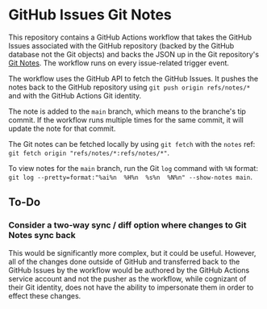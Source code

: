 # GitHub Issues Git Notes

[Git Notes]: https://git-scm.com/docs/git-notes
[issue-related trigger event]: https://docs.github.com/en/actions/using-workflows/events-that-trigger-workflows#issues

This repository contains a GitHub Actions workflow that takes the GitHub Issues
associated with the GitHub repository (backed by the GitHub database not the Git
objects) and backs the JSON up in the Git repository's [Git Notes]. The workflow
runs on every issue-related trigger event.

The workflow uses the GitHub API to fetch the GitHub Issues. It pushes the notes
back to the GitHub repository using `git push origin refs/notes/*` and with the
GitHub Actions Git identity.

The note is added to the `main` branch, which means to the branche's tip commit.
If the workflow runs multiple times for the same commit, it will update the note
for that commit.

The Git notes can be fetched locally by using `git fetch` with the `notes` ref:
`git fetch origin "refs/notes/*:refs/notes/*"`.

To view notes for the `main` branch, run the Git `log` command with `%N` format:
`git log --pretty=format:"%ai%n  %H%n  %s%n  %N%n" --show-notes main`.

## To-Do

### Consider a two-way sync / diff option where changes to Git Notes sync back

This would be significantly more complex, but it could be useful. However, all
of the changes done outside of GitHub and transferred back to the GitHub Issues
by the workflow would be authored by the GitHub Actions service account and not
the pusher as the workflow, while cognizant of their Git identity, does not have
the ability to impersonate them in order to effect these changes.
